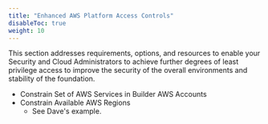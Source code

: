 ```yaml
---
title: "Enhanced AWS Platform Access Controls"
disableToc: true
weight: 10
---
```


This section addresses requirements, options, and resources to enable your Security and Cloud Administrators to achieve further degrees of least privilege access to improve the security of the overall environments and stability of the foundation. 

* Constrain Set of AWS Services in Builder AWS Accounts
* Constrain Available AWS Regions
  * See Dave's example.
